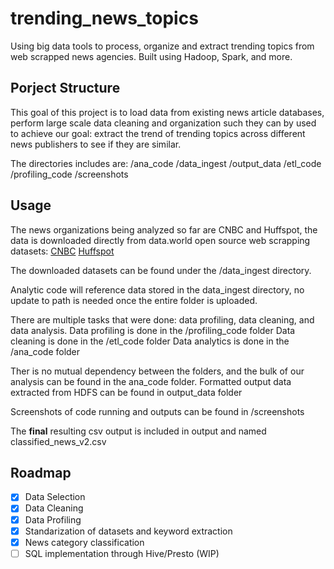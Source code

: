 # trending_news_topics
Using big data tools to process, organize and extract trending topics from web scrapped news agencies. Built using Hadoop, Spark, and more.

## Porject Structure 
This goal of this project is to load data from existing news article databases, perform large scale data cleaning and organization such they can by used to achieve our goal: extract the trend of trending topics across different news publishers to see if they are similar.

The directories includes are:
/ana_code
/data_ingest
/output_data
/etl_code
/profiling_code
/screenshots

## Usage
The news organizations being analyzed so far are CNBC and Huffspot, the data is downloaded directly from data.world open source web scrapping datasets:
[CNBC](https://data.world/crawlfeeds/cnbc-news-dataset)
[Huffspot](https://data.world/crawlfeeds/huffspot-news-dataset)

The downloaded datasets can be found under the /data_ingest directory.

Analytic code will reference data stored in the data_ingest directory, no update to path is needed once the entire folder is uploaded.

There are multiple tasks that were done: data profiling, data cleaning, and data analysis. 
Data profiling is done in the /profiling_code folder
Data cleaning is done in the /etl_code folder
Data analytics is done in the /ana_code folder

Ther is no mutual dependency between the folders, and the bulk of our analysis can be found in the ana_code folder. 
Formatted output data extracted from HDFS can be found in output_data folder

Screenshots of code running and outputs can be found in /screenshots

The **final** resulting csv output is included in output and named classified_news_v2.csv

## Roadmap
- [x] Data Selection
- [x] Data Cleaning
- [x] Data Profiling 
- [x] Standarization of datasets and keyword extraction
- [x] News category classification
- [ ] SQL implementation through Hive/Presto (WIP)

